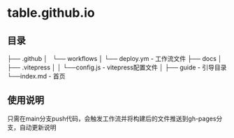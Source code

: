 # table.github.io
## 目录
├── .github
│   └── workflows
│       └── deploy.ym - 工作流文件
├── docs
│   ├── .vitepress
│   │   └──config.js - vitepress配置文件
│   ├── guide - 引导目录
    └──index.md - 首页
## 使用说明
只需在main分支push代码，会触发工作流并将构建后的文件推送到gh-pages分支，自动更新说明
